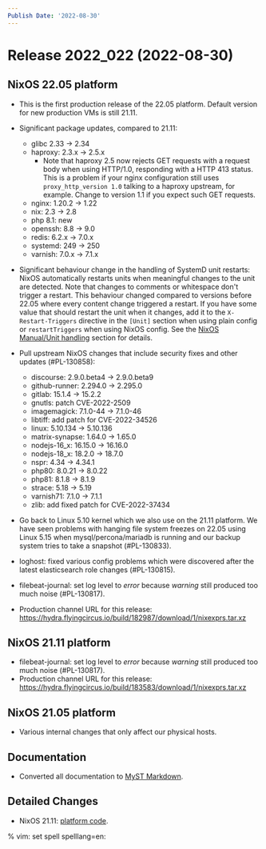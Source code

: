```yaml
---
Publish Date: '2022-08-30'
---
```


# Release 2022_022 (2022-08-30)

## NixOS 22.05 platform

- This is the first production release of the 22.05 platform.
  Default version for new production VMs is still 21.11.

- Significant package updates, compared to 21.11:

  - glibc 2.33 -> 2.34
  - haproxy: 2.3.x -> 2.5.x
    - Note that haproxy 2.5 now rejects GET requests with a request body when
      using HTTP/1.0, responding with a HTTP 413 status. This is a problem if
      your nginx configuration still uses `proxy_http_version 1.0` talking to
      a haproxy upstream, for example. Change to version 1.1 if you expect
      such GET requests.
  - nginx: 1.20.2 -> 1.22
  - nix: 2.3 -> 2.8
  - php 8.1: new
  - openssh: 8.8 -> 9.0
  - redis: 6.2.x -> 7.0.x
  - systemd: 249 -> 250
  - varnish: 7.0.x -> 7.1.x

- Significant behaviour change in the handling of SystemD unit restarts:
  NixOS automatically restarts units when meaningful changes to the unit are
  detected. Note that changes to comments or whitespace don't trigger a
  restart. This behaviour changed compared to versions before 22.05 where every
  content change triggered a restart. If you have some value that should restart
  the unit when it changes, add it to the `X-Restart-Triggers` directive in the
  `[Unit]` section when using plain config or `restartTriggers` when using
  NixOS config. See the [NixOS Manual/Unit handling](https://nixos.org/manual/nixos/stable/index.html#sec-unit-handling) section for details.

- Pull upstream NixOS changes that include security fixes and other updates (#PL-130858):

  - discourse: 2.9.0.beta4 -> 2.9.0.beta9
  - github-runner: 2.294.0 -> 2.295.0
  - gitlab: 15.1.4 -> 15.2.2
  - gnutls: patch CVE-2022-2509
  - imagemagick: 7.1.0-44 -> 7.1.0-46
  - libtiff: add patch for CVE-2022-34526
  - linux: 5.10.134 -> 5.10.136
  - matrix-synapse: 1.64.0 -> 1.65.0
  - nodejs-16_x: 16.15.0 -> 16.16.0
  - nodejs-18_x: 18.2.0 -> 18.7.0
  - nspr: 4.34 -> 4.34.1
  - php80: 8.0.21 -> 8.0.22
  - php81: 8.1.8 -> 8.1.9
  - strace: 5.18 -> 5.19
  - varnish71: 7.1.0 -> 7.1.1
  - zlib: add fixed patch for CVE-2022-37434

- Go back to Linux 5.10 kernel which we also use on the 21.11 platform. We
  have seen problems with hanging file system freezes on 22.05 using Linux
  5.15 when mysql/percona/mariadb is running and our backup system tries to
  take a snapshot (#PL-130833).

- loghost: fixed various config problems which were discovered after the
  latest elasticsearch role changes (#PL-130815).

- filebeat-journal: set log level to *error* because *warning* still produced
  too much noise (#PL-130817).

- Production channel URL for this release: https://hydra.flyingcircus.io/build/182987/download/1/nixexprs.tar.xz

## NixOS 21.11 platform

- filebeat-journal: set log level to *error* because *warning* still produced
  too much noise (#PL-130817).
- Production channel URL for this release: https://hydra.flyingcircus.io/build/183583/download/1/nixexprs.tar.xz

## NixOS 21.05 platform

- Various internal changes that only affect our physical hosts.

## Documentation

- Converted all documentation to [MyST Markdown](https://myst-parser.readthedocs.io).

## Detailed Changes

- NixOS 21.11: [platform code](https://github.com/flyingcircusio/fc-nixos/compare/fc/r2022_021/21.11...cef6309db9790d147f2b516b484dd0db69de11b8).

% vim: set spell spelllang=en:
